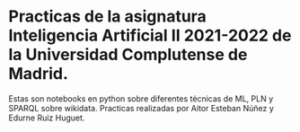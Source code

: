 # Practicas de la asignatura Inteligencia Artificial II 2021-2022 de la Universidad Complutense de Madrid. 

Estas son notebooks en python sobre diferentes técnicas de ML, PLN y SPARQL sobre wikidata. Practicas realizadas por Aitor Esteban Núñez y Edurne Ruiz Huguet.
